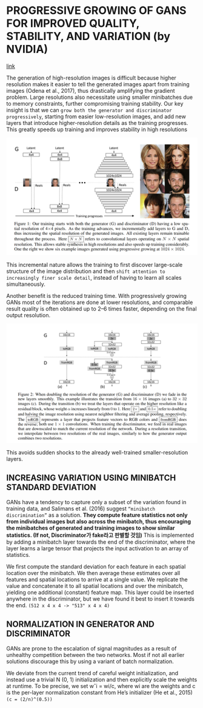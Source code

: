 # PROGRESSIVE GROWING OF GANS FOR IMPROVED QUALITY, STABILITY, AND VARIATION (by NVIDIA)

[link](https://research.nvidia.com/sites/default/files/pubs/2017-10_Progressive-Growing-of/karras2018iclr-paper.pdf)

The generation of high-resolution images is difficult because higher resolution makes it easier to tell the generated images apart from training images (Odena et al., 2017), thus drastically amplifying the gradient problem. Large resolutions also necessitate using smaller minibatches due to memory constraints, further compromising training stability. Our key insight is that we can `grow both the generator and discriminator progressively`, starting from easier low-resolution images, and add new layers that introduce higher-resolution details as the training progresses. This greatly speeds up training and improves stability in high resolutions

![p](progressive.png)

This incremental nature allows the training to first discover large-scale structure of the image distribution and then `shift attention to increasingly finer scale detail`, instead of having to learn all scales simultaneously.

Another benefit is the reduced training time. With progressively growing GANs most of the iterations are done at lower resolutions, and comparable result quality is often obtained up to 2–6 times faster, depending on the final output resolution.

![p](progressive_smooth.png)

This avoids sudden shocks to the already well-trained smaller-resolution layers.

## INCREASING VARIATION USING MINIBATCH STANDARD DEVIATION

GANs have a tendency to capture only a subset of the variation found in training data, and Salimans et al. (2016) suggest `“minibatch discrimination”` as a solution. **They compute feature statistics not only from individual images but also across the minibatch, thus encouraging the minibatches of generated and training images to show similar statistics. (If not, Discriminator가 fake라고 판별할 것임)** This is implemented by adding a minibatch layer towards the end of the discriminator, where the layer learns a large tensor that projects the input activation to an array of statistics.

We first compute the standard deviation for each feature in each spatial location over the minibatch. We then average these estimates over all features and spatial locations to arrive at a single value. We replicate the value and concatenate it to all spatial locations and over the minibatch, yielding one additional (constant) feature map. This layer could be inserted anywhere in the discriminator, but we have found it best to insert it towards the end.
`(512 x 4 x 4 -> "513" x 4 x 4)`

## NORMALIZATION IN GENERATOR AND DISCRIMINATOR

GANs are prone to the escalation of signal magnitudes as a result of unhealthy competition between the two networks. Most if not all earlier solutions discourage this by using a variant of batch normalization.

We deviate from the current trend of careful weight initialization, and instead use a trivial N (0, 1) initialization and then explicitly scale the weights at runtime. To be precise, we set wˆi = wi/c, where wi are the weights and c is the per-layer normalization constant from He’s initializer (He et al., 2015) `(c = (2/n)^(0.5))`